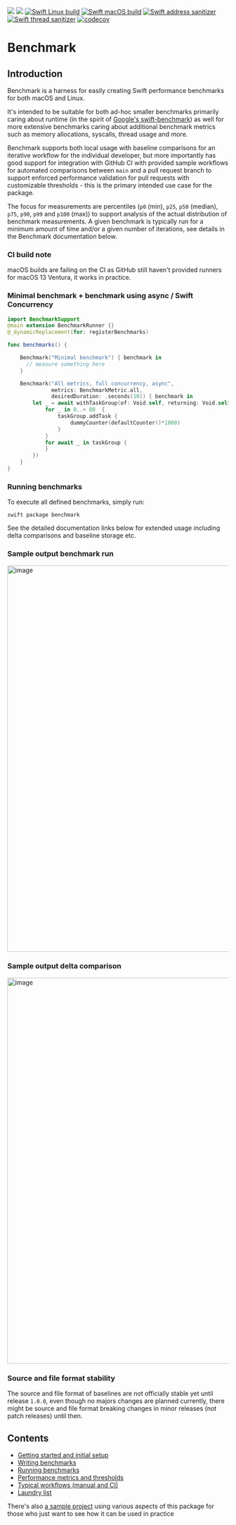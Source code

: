 [![](https://img.shields.io/endpoint?url=https%3A%2F%2Fswiftpackageindex.com%2Fapi%2Fpackages%2Fordo-one%2Fpackage-benchmark%2Fbadge%3Ftype%3Dswift-versions)](https://swiftpackageindex.com/ordo-one/package-benchmark)
[![](https://img.shields.io/endpoint?url=https%3A%2F%2Fswiftpackageindex.com%2Fapi%2Fpackages%2Fordo-one%2Fpackage-benchmark%2Fbadge%3Ftype%3Dplatforms)](https://swiftpackageindex.com/ordo-one/package-benchmark)
[![Swift Linux build](https://github.com/ordo-one/package-benchmark/actions/workflows/swift-linux-build.yml/badge.svg)](https://github.com/ordo-one/package-benchmark/actions/workflows/swift-linux-build.yml)
[![Swift macOS build](https://github.com/ordo-one/package-benchmark/actions/workflows/swift-macos-build.yml/badge.svg)](https://github.com/ordo-one/package-benchmark/actions/workflows/swift-macos-build.yml)
[![Swift address sanitizer](https://github.com/ordo-one/package-benchmark/actions/workflows/swift-sanitizer-address.yml/badge.svg)](https://github.com/ordo-one/package-benchmark/actions/workflows/swift-sanitizer-address.yml)
[![Swift thread sanitizer](https://github.com/ordo-one/package-benchmark/actions/workflows/swift-sanitizer-thread.yml/badge.svg)](https://github.com/ordo-one/package-benchmark/actions/workflows/swift-sanitizer-thread.yml)
[![codecov](https://codecov.io/gh/ordo-one/package-benchmark/branch/main/graph/badge.svg?token=hXHmhEG1iF)](https://codecov.io/gh/ordo-one/package-benchmark)

# Benchmark 

## Introduction

Benchmark is a harness for easily creating Swift performance benchmarks for both macOS and Linux.

It's intended to be suitable for both ad-hoc smaller benchmarks primarily caring about runtime (in the spirit of [Google's swift-benchmark](https://github.com/google/swift-benchmark)) as well for more extensive benchmarks caring about additional benchmark metrics such as memory allocations, syscalls, thread usage and more.

Benchmark supports both local usage with baseline comparisons for an iterative workflow for the individual developer, but more importantly has good support for integration with GitHub CI with provided sample workflows for automated comparisons between `main` and a pull request branch to support enforced performance validation for pull requests with customizable thresholds - this is the primary intended use case for the package.

The focus for measurements are percentiles (`p0` (min), `p25`, `p50` (median), `p75`, `p90`, `p99` and `p100` (max)) to support analysis of the actual distribution of benchmark measurements. A given benchmark is typically run for a minimum amount of time and/or a given number of iterations, see details in the Benchmark documentation below.

### CI build note
macOS builds are failing on the CI as GitHub still haven't provided runners for macOS 13 Ventura, it works in practice.

### Minimal benchmark + benchmark using async / Swift Concurrency
```swift
import BenchmarkSupport
@main extension BenchmarkRunner {}
@_dynamicReplacement(for: registerBenchmarks)

func benchmarks() {

    Benchmark("Minimal benchmark") { benchmark in
      // measure something here
    }

    Benchmark("All metrics, full concurrency, async",
              metrics: BenchmarkMetric.all,
              desiredDuration: .seconds(10)) { benchmark in
        let _ = await withTaskGroup(of: Void.self, returning: Void.self, body: { taskGroup in
            for _ in 0..< 80  {
                taskGroup.addTask {
                    dummyCounter(defaultCounter()*1000)
                }
            }
            for await _ in taskGroup {
            }
        })
    }
}
```

### Running benchmarks

To execute all defined benchmarks, simply run:

```swift package benchmark```

See the detailed documentation links below for extended usage including delta comparisons and baseline storage etc.

### Sample output benchmark run

<img width="877" alt="image" src="https://user-images.githubusercontent.com/8501048/192326477-c5fc5ec8-e77a-469e-a1b3-2f5d40754cb4.png">

### Sample output delta comparison

<img width="876" alt="image" src="https://user-images.githubusercontent.com/8501048/192494857-c39c478c-62fe-4795-9458-b317db59893c.png">

### Source and file format stability 
The source and file format of baselines are not officially stable yet until release `1.0.0`, even though no majors changes are planned currently, there might be source and file format breaking changes in minor releases (not patch releases) until then.

## Contents

- [Getting started and initial setup](Documentation/GettingStarted.md)
- [Writing benchmarks](Documentation/WritingBenchmarks.md)
- [Running benchmarks](Documentation/RunningBenchmarks.md)
- [Performance metrics and thresholds](Documentation/Metrics.md)
- [Typical workflows (manual and CI)](Documentation/Workflows.md)
- [Laundry list](Documentation/TODO.md)

There's also [a sample project](https://github.com/ordo-one/package-benchmark-samples) using various aspects of this package for those who just want to see how it can be used in practice
